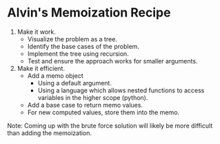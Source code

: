 # Alvin's Memoization Recipe
1. Make it work.
    - Visualize the problem as a tree.
    - Identify the base cases of the problem.
    - Implement the tree using recursion.
    - Test and ensure the approach works for smaller arguments.
2. Make it efficient.
    - Add a memo object
        - Using a default argument.
        - Using a language which allows nested functions to access variables in the higher scope (python).
    - Add a base case to return memo values.
    - For new computed values, store them into the memo.

Note: Coming up with the brute force solution will likely be more difficult than adding the memoization.